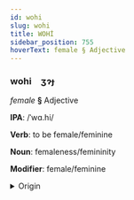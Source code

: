 ```yaml
---
id: wohi
slug: wohi
title: WOHİ
sidebar_position: 755
hoverText: female § Adjective
---
```


### wohi&emsp;<span kind="abugida">ʒɂɟ</span>

*female* **§** Adjective

**IPA**: /ˈwɑ.hi/

**Verb**: to be female/feminine

**Noun**: femaleness/femininity

**Modifier**: female/feminine

<details>
    <summary>Origin</summary>
    Guaja wahy [wahy]<br/>
    <em>Tupian Language Family</em>
</details>